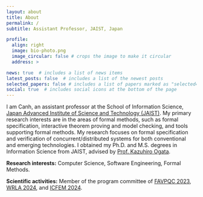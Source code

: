 ```yaml
---
layout: about
title: About
permalink: /
subtitle: Assistant Professor, JAIST, Japan

profile:
  align: right
  image: bio-photo.png
  image_circular: false # crops the image to make it circular
  address: >

news: true  # includes a list of news items
latest_posts: false  # includes a list of the newest posts
selected_papers: false # includes a list of papers marked as "selected={true}"
social: true  # includes social icons at the bottom of the page
---
```


I am Canh, an assistant professor at the School of Information Science, <a href='https://jaist.ac.jp/english/'>Japan Advanced Institute of Science and Technology (JAIST)</a>. My primary research interests are in the areas of formal methods, such as formal specification, interactive theorem proving and model checking, and tools supporting formal methods. My research focuses on formal specification and verification of concurrent/distributed systems for both conventional and emerging technologies. I obtained my Ph.D. and M.S. degrees in Information Science from JAIST, advised by <a href='https://www.jaist.ac.jp/~ogata/'>Prof. Kazuhiro Ogata</a>.

<b>Research interests:</b> Computer Science, Software Engineering, Formal Methods.

<b>Scientific activities:</b> Member of the program committee of <a href='https://favpqc2023.gitlab.io/'>FAVPQC 2023</a>, <a href='https://wrla2024.gitlab.io/'>WRLA 2024</a>, and <a href='https://icfem2024.info/'>ICFEM 2024</a>.